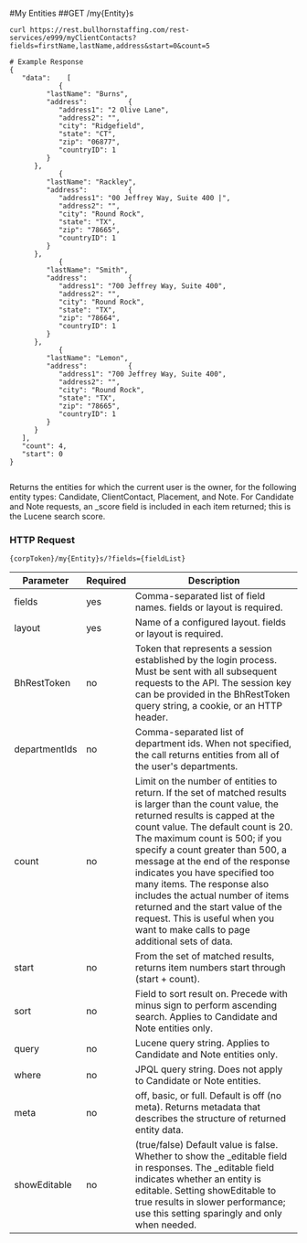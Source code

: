 #My Entities
##<span class="tag">GET</span> /my{Entity}s
``` shell
curl https://rest.bullhornstaffing.com/rest-services/e999/myClientContacts?fields=firstName,lastName,address&start=0&count=5

# Example Response
{
   "data":    [
            {
         "lastName": "Burns",
         "address":          {
            "address1": "2 Olive Lane",
            "address2": "",
            "city": "Ridgefield",
            "state": "CT",
            "zip": "06877",
            "countryID": 1
         }
      },
            {
         "lastName": "Rackley",
         "address":          {
            "address1": "00 Jeffrey Way, Suite 400 |",
            "address2": "",
            "city": "Round Rock",
            "state": "TX",
            "zip": "78665",
            "countryID": 1
         }
      },
            {
         "lastName": "Smith",
         "address":          {
            "address1": "700 Jeffrey Way, Suite 400",
            "address2": "",
            "city": "Round Rock",
            "state": "TX",
            "zip": "78664",
            "countryID": 1
         }
      },
            {
         "lastName": "Lemon",
         "address":          {
            "address1": "700 Jeffrey Way, Suite 400",
            "address2": "",
            "city": "Round Rock",
            "state": "TX",
            "zip": "78665",
            "countryID": 1
         }
      }
   ],
   "count": 4,
   "start": 0
}


```
Returns the entities for which the current user is the owner, for the following entity types: Candidate, ClientContact, Placement, and Note. For Candidate and Note requests, an _score field is included in each item returned; this is the Lucene search score.

### HTTP Request

`{corpToken}/my{Entity}s/?fields={fieldList}`

Parameter | Required | Description
------ | -------- | -----
fields | yes | Comma-separated list of field names. fields or layout is required.
layout | yes | Name of a configured layout. fields or layout is required.
BhRestToken | no | Token that represents a session established by the login process. Must be sent with all subsequent requests to the API. The session key can be provided in the BhRestToken query string, a cookie, or an HTTP header.
departmentIds | no | Comma-separated list of department ids. When not specified, the call returns entities from all of the user's departments.
count | no | Limit on the number of entities to return. If the set of matched results is larger than the count value, the returned results is capped at the count value. The default count is 20. The maximum count is 500; if you specify a count greater than 500, a message at the end of the response indicates you have specified too many items. The response also includes the actual number of items returned and the start value of the request. This is useful when you want to make calls to page additional sets of data. 
start | no | From the set of matched results, returns item numbers start through (start + count).
sort | no | Field to sort result on. Precede with minus sign to perform ascending search. Applies to Candidate and Note entities only. 
query | no | Lucene query string. Applies to Candidate and Note entities only.
where | no | JPQL query string. Does not apply to Candidate or Note entities.
meta | no | off, basic, or full. Default is off (no meta). Returns metadata that describes the structure of returned entity data. 
showEditable | no | (true/false) Default value is false. Whether to show the _editable field in responses. The _editable field indicates whether an entity is editable. Setting showEditable to true results in slower performance; use this setting sparingly and only when needed. 


